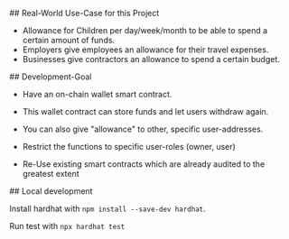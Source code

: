 ## Real-World Use-Case for this Project
- Allowance for Children per day/week/month to be able to spend a certain amount of funds.
- Employers give employees an allowance for their travel expenses.
- Businesses give contractors an allowance to spend a certain budget.

## Development-Goal
- Have an on-chain wallet smart contract.

- This wallet contract can store funds and let users withdraw again.

- You can also give "allowance" to other, specific user-addresses.

- Restrict the functions to specific user-roles (owner, user)

- Re-Use existing smart contracts which are already audited to the greatest extent

## Local development

Install hardhat with `npm install --save-dev hardhat`.

Run test with `npx hardhat test`